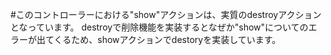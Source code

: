 #このコントローラーにおける"show"アクションは、実質のdestroyアクションとなっています。
destroyで削除機能を実装するとなぜか"show"についてのエラーが出てくるため、showアクションでdestoryを実装しています。